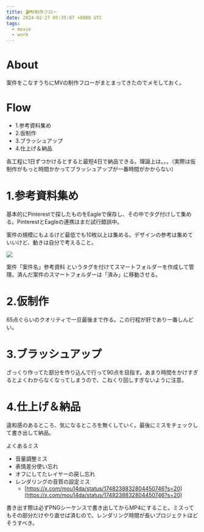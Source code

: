 ```yaml
---
title: 🎬MV制作フロー
date: 2024-02-27 05:35:07 +0000 UTC
tags:
  - movie
  - work
---
```


# About
案件をこなすうちにMVの制作フローがまとまってきたのでメモしておく。

# Flow
- 1.参考資料集め
- 2.仮制作
- 3.ブラッシュアップ
- 4.仕上げ＆納品

各工程に1日ずつかけるとすると最短4日で納品できる。理論上は。。。（実際は仮制作がもっと時間かかってブラッシュアップが一番時間がかからない）

# 1.参考資料集め
基本的にPinterestで探したものをEagleで保存し、その中でタグ付けして集める。PinterestとEagleの連携はまだ試行錯誤中。

案件の規模にもよるけど最低でも10枚以上は集める。デザインの参考は集めていいけど、動きは自分で考えること。

![](https://images.microcms-assets.io/assets/f5e60180b6054e0eb4e7abe02497b919/f548e8f3c7f241b68cb2c044699abfad/smart-folder.png)

案件「案件名」参考資料 というタグを付けてスマートフォルダーを作成して管理。済んだ案件のスマートフォルダーは「済み」に移動させる。

# 2.仮制作
65点ぐらいのクオリティで一旦最後まで作る。この行程が肝であり一番しんどい。

# 3.ブラッシュアップ
ざっくり作ってた部分を作り込んで行って90点を目指す。あまり時間をかけすぎるとよくわからなくなってしまうので、こねくり回しすぎないように注意。

# 4.仕上げ＆納品
違和感のあるところ、気になるところを無くしていく。最後にミスをチェックして書き出して納品。

よくあるミス
- 音量調整ミス
- 表情差分使い忘れ
- オフにしてたレイヤーの戻し忘れ
- レンダリングの音質の設定ミス
  - [https://x.com/mou14da/status/1748238832804450746?s=20](https://x.com/mou14da/status/1748238832804450746?s=20)

書き出す際は必ずPNGシーケンスで書き出してからMP4にすること。ミスってもその部分だけやり直せば済むので。レンダリング時間が長いプロジェクトほどそうすべき。